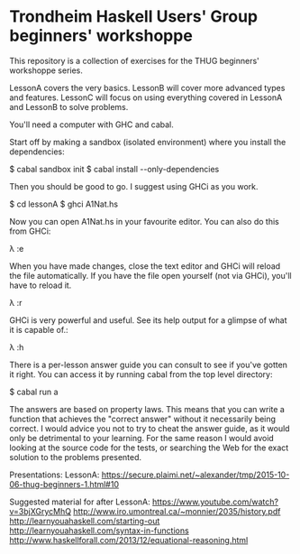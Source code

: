 Trondheim Haskell Users' Group beginners' workshoppe
====================================================

This repository is a collection of exercises for the THUG beginners' 
workshoppe series.

LessonA covers the very basics. LessonB will cover more advanced types and 
features. LessonC will focus on using everything covered in LessonA and 
LessonB to solve problems.

You'll need a computer with GHC and cabal.

Start off by making a sandbox (isolated environment) where you install the 
dependencies:

$ cabal sandbox init
$ cabal install --only-dependencies

Then you should be good to go. I suggest using GHCi as you work.

$ cd lessonA
$ ghci A1Nat.hs

Now you can open A1Nat.hs in your favourite editor. You can also do this from 
GHCi:

λ :e

When you have made changes, close the text editor and GHCi will reload the 
file automatically. If you have the file open yourself (not via GHCi), you'll 
have to reload it.

λ :r

GHCi is very powerful and useful. See its help output for a glimpse of what it 
is capable of.:

λ :h


There is a per-lesson answer guide you can consult to see if you've gotten it 
right. You can access it by running cabal from the top level directory:

$ cabal run a

The answers are based on property laws. This means that you can write a 
function that achieves the "correct answer" without it necessarily being 
correct. I would advice you not to try to cheat the answer guide, as it would 
only be detrimental to your learning. For the same reason I would avoid 
looking at the source code for the tests, or searching the Web for the exact 
solution to the problems presented.


Presentations:
 LessonA: https://secure.plaimi.net/~alexander/tmp/2015-10-06-thug-beginners-1.html#10

Suggested material for after LessonA:
 https://www.youtube.com/watch?v=3bjXGrycMhQ
 http://www.iro.umontreal.ca/~monnier/2035/history.pdf
 http://learnyouahaskell.com/starting-out
 http://learnyouahaskell.com/syntax-in-functions
 http://www.haskellforall.com/2013/12/equational-reasoning.html
